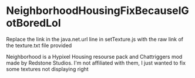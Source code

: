 # NeighborhoodHousingFixBecauseIGotBoredLol

Replace the link in the java.net.url line in setTexture.js with the raw link of the texture.txt file provided

Neighborhood is a Hypixel Housing resourse pack and Chattriggers mod made by Redstone Studios. I'm not affiliated with them, I just wanted to fix some textures not displaying right
